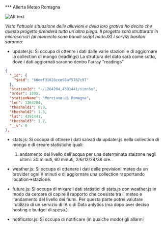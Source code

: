 *** Allerta Meteo Romagna

![Alt text](alert.jpeg?raw=true "Allerta-meteo")

*Vista l'attuale situazione delle alluvioni e della loro grativà ho decito che questo progetto prenderà tutta un'altra piega.
Il progetto sarà strutturato in microservizi (al momento sono banali script nodeJS)
I servizi basilari saranno:*

- updater.js: Si occupa di ottenre i dati dalle varie stazioni e di aggiornare la collection di mongo (readings)
  La struttura del dato sarà come sotto, dove i dati aggiornati saranno dentro l'array "readings"
  
```json
{
  "_id": {
    "$oid": "66eef31028cce98af5767c97"
  },
  "stationId": "-/1264204,4391441/simnbo",
  "order": 1805,
  "stationName": "Morciano di Romagna",
  "lon": 1264204,
  "theshold1": 0.8,
  "theshold2": 1.3,
  "lat": 4391441,
  "theshold3": 1.7,
  "__v": 0
},
```
- stats.js: Si occupa di ottnere i dati salvati da updater.js nella collection di mongo e di creare statistiche quali:
  1) andamento del livello dell'acqua per una determinata staizone negli ultimi: 30 minuti, 60 minuti, 2/6/12/24/38 ore.

- weather.js: Si occupa di ottenere i dati delle previsioni meteo da un provider ogni X minuti e di aggiornare una collection rapportando location->stazione.
- future.js: Si occupa di mixare i dati statistici di stats.js con weather.js in modo da cercare di capire il rapporto che coesiste tra il meteo e l'andamento del livello dei fiumi. Per questa parte potrei valutare l'utilizzo di un servizio di IA o di Data anlytics (ma dopo aver deciso hosting e budget di spesa.)
- notificator.js: Si occupa di notificare (in qualche modo) gli allarmi